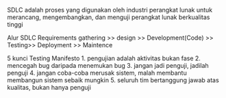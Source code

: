 SDLC adalah proses yang digunakan oleh industri perangkat lunak untuk merancang, mengembangkan, dan menguji perangkat lunak berkualitas tinggi
 
 Alur SDLC
 Requirements gathering >> design >> Development(Code) >> Testing>> Deployment >> Maintence

 5 kunci Testing Manifesto
    1. pengujian adalah aktivitas bukan fase
    2. mencegah bug daripada menemukan bug
    3. jangan jadi penguji, jadilah penguji
    4. jangan coba-coba merusak sistem, malah membantu membangun sistem sebaik mungkin
    5. seluruh tim bertanggung jawab atas kualitas, bukan hanya penguji